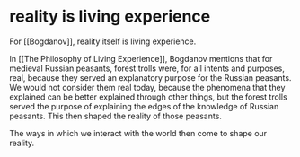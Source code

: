 # reality is living experience

For [[Bogdanov]], reality itself is living experience.

In [[The Philosophy of Living Experience]], Bogdanov mentions that for medieval Russian peasants, forest trolls were, for all intents and purposes, real, because they served an explanatory purpose for the Russian peasants. We would not consider them real today, because the phenomena that they explained can be better explained through other things, but the forest trolls served the purpose of explaining the edges of the knowledge of Russian peasants. This then shaped the reality of those peasants.

The ways in which we interact with the world then come to shape our reality.
